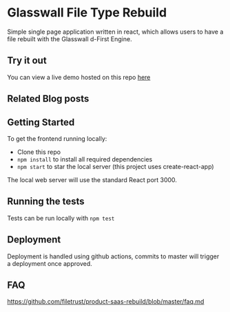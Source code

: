 # Glasswall File Type Rebuild

Simple single page application written in react, which allows users to have a file rebuilt with the Glasswall d-First Engine.

## Try it out
You can view a live demo hosted on this repo [here](https://filetrust.github.io/cloudsdk-aws-rebuild-api/#/)

## Related Blog posts

## Getting Started
To get the frontend running locally:
* Clone this repo
* `npm install` to install all required dependencies
* `npm start` to star the local server (this project uses create-react-app)

The local web server will use the standard React port 3000.

## Running the tests

Tests can be run locally with `npm test`

## Deployment

Deployment is handled using github actions, commits to master will trigger a deployment once approved.

## FAQ

https://github.com/filetrust/product-saas-rebuild/blob/master/faq.md

